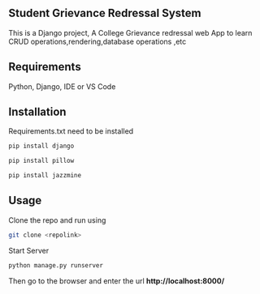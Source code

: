## Student Grievance Redressal System 

This is a Django project, A College Grievance redressal web App to learn CRUD operations,rendering,database operations ,etc

## Requirements
 Python, Django, IDE or VS Code
 

## Installation

 Requirements.txt need to be installed

```bash
pip install django
```
```bash
pip install pillow
```

```bash
pip install jazzmine
```


## Usage

Clone the repo and run using
```bash
git clone <repolink>
```
Start Server
```bash
python manage.py runserver
```

Then go to the browser and enter the url **http://localhost:8000/**

